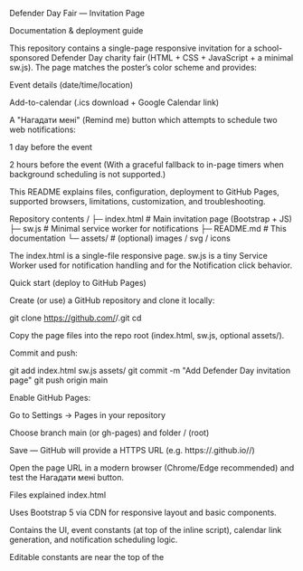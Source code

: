 Defender Day Fair — Invitation Page

Documentation & deployment guide

This repository contains a single-page responsive invitation for a school-sponsored Defender Day charity fair (HTML + CSS + JavaScript + a minimal sw.js). The page matches the poster’s color scheme and provides:

Event details (date/time/location)

Add-to-calendar (.ics download + Google Calendar link)

A "Нагадати мені" (Remind me) button which attempts to schedule two web notifications:

1 day before the event

2 hours before the event
(With a graceful fallback to in-page timers when background scheduling is not supported.)

This README explains files, configuration, deployment to GitHub Pages, supported browsers, limitations, customization, and troubleshooting.

Repository contents
/
├─ index.html        # Main invitation page (Bootstrap + JS)
├─ sw.js             # Minimal service worker for notifications
├─ README.md         # This documentation
└─ assets/           # (optional) images / svg / icons


The index.html is a single-file responsive page. sw.js is a tiny Service Worker used for notification handling and for the Notification click behavior.

Quick start (deploy to GitHub Pages)

Create (or use) a GitHub repository and clone it locally:

git clone https://github.com/<your-user>/<repo>.git
cd <repo>


Copy the page files into the repo root (index.html, sw.js, optional assets/).

Commit and push:

git add index.html sw.js assets/
git commit -m "Add Defender Day invitation page"
git push origin main


Enable GitHub Pages:

Go to Settings → Pages in your repository

Choose branch main (or gh-pages) and folder / (root)

Save — GitHub will provide a HTTPS URL (e.g. https://<user>.github.io/<repo>/)

Open the page URL in a modern browser (Chrome/Edge recommended) and test the Нагадати мені button.

Files explained
index.html

Uses Bootstrap 5 via CDN for responsive layout and basic components.

Contains the UI, event constants (at top of the inline script), calendar link generation, and notification scheduling logic.

Editable constants are near the top of the <script>:

const EVENT_LOCAL_ISO = "2025-10-01T13:20:00"; // event start local ISO string
const EVENT_DURATION_MIN = 120;
const EVENT_TITLE = "Благодійний ярмарок ...";
const EVENT_LOCATION = "Зубрянський ліцей ...";
const EVENT_DESC = "...";


Update these to change date/time, title, description, and duration.

Generates:

Google Calendar link (pre-filled)

.ics file (programmatically created and downloadable)

Notification scheduling logic (uses Notification.requestPermission())

sw.js

Minimal service worker that:

Calls skipWaiting() and clients.claim() for quick activation.

Listens to notificationclick to focus or open the page when the notification is tapped.

Deploy it to the same directory as index.html (root) so scope and registration behave correctly.

How the reminder / notification mechanism works

Permission: clicking “Нагадати мені” prompts user to grant Notifications permission.

Service Worker registration: the page registers sw.js. A service worker is required for some notification scheduling features and to handle notification clicks.

Scheduling:

If the browser supports the Notification Triggers API (currently experimental — Chrome/Edge with flags or recent versions), the page attempts to register notifications that will fire at specific timestamps even when the page is closed.

If Notification Triggers are not available, the page sets in-page timers (setTimeout) to show notifications while the tab is open. A message explains this limitation and suggests adding the event to the calendar.

Fallbacks:

.ics file and Google Calendar links are provided for reliable reminders on any device.

The page also displays status messages explaining what will work in the current browser.

Browser support & limitations

Recommended: Chrome / Edge (Chromium) — best support for modern Notification features and Service Worker behavior.

Firefox: supports Service Workers and notifications but does not currently support Notification Triggers (background scheduled notifications). Timers fallback will work only while the page/tab is open.

Safari (macOS/iOS): historically restricted; Safari supports Notification API on macOS but iOS support is limited. Service Worker and scheduling behavior vary.

Important: background scheduled notifications (Notification Triggers) are experimental and available only on some Chromium builds. The page therefore includes fallbacks and calendar links.

Security & privacy

Page must be served over HTTPS for:

Notifications to work

Service Worker registration

GitHub Pages provides HTTPS by default — recommended.

The page does not store or transmit personal data to external servers. Notification scheduling is local to the user’s device/browser.

If you add analytics or external scripts, update this README and ensure privacy compliance.

Customization & theming

Colors: edit CSS variables in index.html (:root { --sky: ...; --blue: ...; --yellow: ... }).

Add poster assets: place images in assets/ and reference them in index.html. Keep image sizes optimized for web (JPEG/PNG/WebP, ~100–300 KB recommended).

Add your school logo to header: insert an <img> with class="img-fluid" inside the header container.

Localize: the page is Ukrainian by default; edit text content in the HTML to translate.

Using the .ics and Google Calendar links

.ics:

The page generates an .ics blob for the event using the visitor’s timezone and offers it for download.

This file can be opened/imported by Outlook, Apple Calendar, and most calendar apps.

Google Calendar:

The built link pre-fills event title, description, location, start/end times and opens Google Calendar’s event dialog.

Testing locally (development)

Service Worker registration requires HTTPS in browsers, but you can test locally via http://localhost which Chrome treats as secure.

Simple local server (Python 3):

# from repo root
python -m http.server 8000
# then open http://localhost:8000/index.html


Chrome flags and experimental APIs:

To test Notification Triggers you may need a recent Chromium build or enable experimental features; check browser docs. (No code changes needed — the page disables Trigger scheduling if the API is missing.)

Troubleshooting

SW registration fails

Ensure sw.js is in the same directory as index.html.

Check DevTools Console for errors. Common cause: sw.js not found (404).

Notifications not appearing

Check that you granted permission (browser address bar → notifications).

If Notification Triggers are unsupported, ensure the page remains open for the in-page timers fallback.

If using mobile, ensure the device/battery saver is not blocking background tasks.

.ics file not downloaded

Some browsers open .ics in a new tab. Use the browser's download or Save As to store.

Page not served over HTTPS

GitHub Pages serves HTTPS automatically. If using another hosting, enable TLS.

Deployment checklist

 Update event constants in index.html to match your final event date/time and text.

 Add your logo and poster images to assets/ (optional).

 Commit & push to GitHub.

 Enable GitHub Pages → use the branch that contains files.

 Open the page URL and test:

Calendar links work

.ics downloads

"Нагадати мені" prompts for permission and registers notifications (test via Chrome/Edge)

Advanced notes (for developers)

The page uses crypto.randomUUID() (modern browsers) for ICS UID. Replace if you need legacy support.

The simple Service Worker can be extended to handle push subscriptions (Push API) if you want server-driven push notifications — that requires a backend and VAPID keys.

Notification Triggers API usage in index.html checks for showTrigger or TimestampTrigger presence. This is intentionally conservative to avoid exceptions in unsupported browsers.